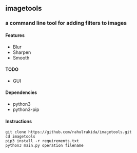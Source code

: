 ## imagetools
### a command line tool for adding filters to images

#### Features
- Blur
- Sharpen
- Smooth

#### TODO
- GUI

#### Dependencies
- python3
- python3-pip

#### Instructions

```
git clone https://github.com/rahulrakida/imagetools.git
cd imagetools
pip3 install -r requirements.txt
python3 main.py operation filename
```